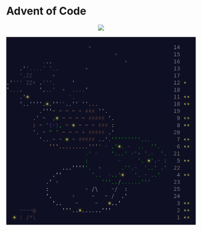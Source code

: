 # Advent of Code

<div align="center">
    <img src="https://img.shields.io/badge/Stars%20⭐-25/50-yellow">
</div>

![aoc2023](aoc2023.png)
